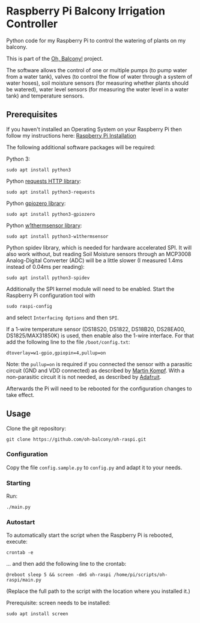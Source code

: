 # Raspberry Pi Balcony Irrigation Controller

Python code for my Raspberry Pi to control the watering of plants on my balcony.

This is part of the [Oh, Balcony!](http://oh-balcony.github.io/) project.

The software allows the control of one or multiple pumps (to pump water from a water tank), valves (to control the flow of water through a system of water hoses), soil moisture sensors (for measuring whether plants should be watered), water level sensors (for measuring the water level in a water tank) and temperature sensors.

## Prerequisites

If you haven't installed an Operating System on your Raspberry Pi then follow my instructions here: [Raspberry Pi Installation](https://github.com/oh-balcony/oh-balcony.github.io/wiki/Raspberry-Pi-Installation)

The following additional software packages will be required:

Python 3:

    sudo apt install python3
    
Python [requests HTTP library](http://docs.python-requests.org):

    sudo apt install python3-requests

Python [gpiozero library](http://gpiozero.readthedocs.io):

    sudo apt install python3-gpiozero

Python [w1thermsensor library](https://github.com/timofurrer/w1thermsensor):

    sudo apt install python3-w1thermsensor

Python spidev library, which is needed for hardware accelerated SPI. It will also work without, but reading Soil Moisture sensors through an MCP3008 Analog-Digital Converter (ADC) will be a little slower (I measured 1.4ms instead of 0.04ms per reading):

    sudo apt install python3-spidev

Additionally the SPI kernel module will need to be enabled. Start the Raspberry Pi configuration tool with

    sudo raspi-config

and select `Interfacing Options` and then `SPI`.

If a 1-wire temperature sensor (DS18S20, DS1822, DS18B20, DS28EA00, DS1825/MAX31850K) is used, then enable also the 1-wire interface. For that add the following line to the file `/boot/config.txt`:

    dtoverlay=w1-gpio,gpiopin=4,pullup=on
    
Note: the `pullup=on` is required if you connected the sensor with a parasitic circuit (GND and VDD connected) as described by [Martin Kompf](https://www.kompf.de/weather/pionewiremini.html). With a non-parasitic circuit it is not needed, as described by [Adafruit](https://cdn-learn.adafruit.com/downloads/pdf/adafruits-raspberry-pi-lesson-11-ds18b20-temperature-sensing.pdf).

Afterwards the Pi will need to be rebooted for the configuration changes to take effect.

## Usage

Clone the git repository:

    git clone https://github.com/oh-balcony/oh-raspi.git

### Configuration

Copy the file `config.sample.py` to `config.py` and adapt it to your needs.

### Starting

Run:

    ./main.py

### Autostart

To automatically start the script when the Raspberry Pi is rebooted, execute:

    crontab -e

... and then add the following line to the crontab:

    @reboot sleep 5 && screen -dmS oh-raspi /home/pi/scripts/oh-raspi/main.py

(Replace the full path to the script with the location where you installed it.)

Prerequisite: screen needs to be installed:

    sudo apt install screen
